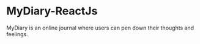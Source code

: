 # MyDiary-ReactJs
 MyDiary is an online journal where users can pen down their thoughts and feelings.
